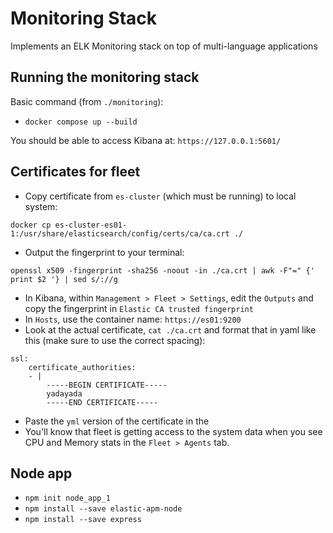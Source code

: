 # Monitoring Stack

Implements an ELK Monitoring stack on top of multi-language applications

## Running the monitoring stack

Basic command (from `./monitoring`):
- `docker compose up --build`

You should be able to access Kibana at: `https://127.0.0.1:5601/`

## Certificates for fleet

- Copy certificate from `es-cluster` (which must be running) to local system: 
```
docker cp es-cluster-es01-1:/usr/share/elasticsearch/config/certs/ca/ca.crt ./
```
- Output the fingerprint to your terminal:
```
openssl x509 -fingerprint -sha256 -noout -in ./ca.crt | awk -F"=" {' print $2 '} | sed s/://g
```
- In Kibana, within `Management > Fleet > Settings`, edit the `Outputs` and copy the fingerprint in `Elastic CA trusted fingerprint`
- In `Hosts`, use the container name: `https://es01:9200`
- Look at the actual certificate, `cat ./ca.crt` and format that in yaml like this (make sure to use the correct spacing):
```
ssl:
    certificate_authorities:
    - |
        -----BEGIN CERTIFICATE-----
        yadayada
        -----END CERTIFICATE-----
```
- Paste the `yml` version of the certificate in the 
- You'll know that fleet is getting access to the system data when you see CPU and Memory stats in the `Fleet > Agents` tab.


## Node app
- `npm init node_app_1`
- `npm install --save elastic-apm-node`
- `npm install --save express`
